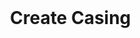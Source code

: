 <style>
    h1 {
        padding: 0%;
        margin: 0%;
        padding-left: 50%;
    }
</style>

<h1>
    Create Casing
</h1>